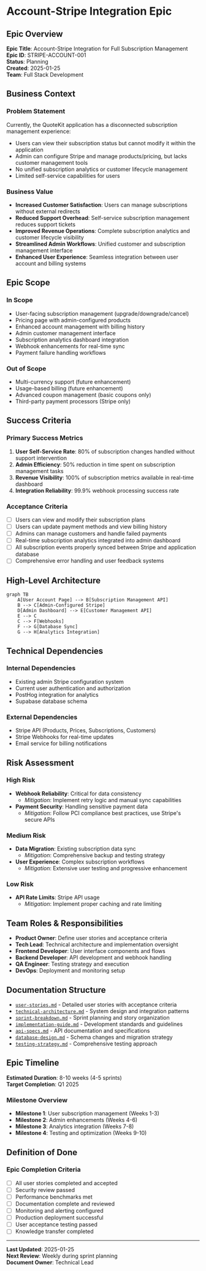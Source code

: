 # Account-Stripe Integration Epic

## Epic Overview

**Epic Title**: Account-Stripe Integration for Full Subscription Management  
**Epic ID**: STRIPE-ACCOUNT-001  
**Status**: Planning  
**Created**: 2025-01-25  
**Team**: Full Stack Development  

## Business Context

### Problem Statement
Currently, the QuoteKit application has a disconnected subscription management experience:
- Users can view their subscription status but cannot modify it within the application
- Admin can configure Stripe and manage products/pricing, but lacks customer management tools
- No unified subscription analytics or customer lifecycle management
- Limited self-service capabilities for users

### Business Value
- **Increased Customer Satisfaction**: Users can manage subscriptions without external redirects
- **Reduced Support Overhead**: Self-service subscription management reduces support tickets
- **Improved Revenue Operations**: Complete subscription analytics and customer lifecycle visibility
- **Streamlined Admin Workflows**: Unified customer and subscription management interface
- **Enhanced User Experience**: Seamless integration between user account and billing systems

## Epic Scope

### In Scope
- User-facing subscription management (upgrade/downgrade/cancel)
- Pricing page with admin-configured products
- Enhanced account management with billing history
- Admin customer management interface
- Subscription analytics dashboard integration
- Webhook enhancements for real-time sync
- Payment failure handling workflows

### Out of Scope
- Multi-currency support (future enhancement)
- Usage-based billing (future enhancement)
- Advanced coupon management (basic coupons only)
- Third-party payment processors (Stripe only)

## Success Criteria

### Primary Success Metrics
1. **User Self-Service Rate**: 80% of subscription changes handled without support intervention
2. **Admin Efficiency**: 50% reduction in time spent on subscription management tasks
3. **Revenue Visibility**: 100% of subscription metrics available in real-time dashboard
4. **Integration Reliability**: 99.9% webhook processing success rate

### Acceptance Criteria
- [ ] Users can view and modify their subscription plans
- [ ] Users can update payment methods and view billing history
- [ ] Admins can manage customers and handle failed payments
- [ ] Real-time subscription analytics integrated into admin dashboard
- [ ] All subscription events properly synced between Stripe and application database
- [ ] Comprehensive error handling and user feedback systems

## High-Level Architecture

```mermaid
graph TB
    A[User Account Page] --> B[Subscription Management API]
    B --> C[Admin-Configured Stripe]
    D[Admin Dashboard] --> E[Customer Management API]
    E --> C
    C --> F[Webhooks]
    F --> G[Database Sync]
    G --> H[Analytics Integration]
```

## Technical Dependencies

### Internal Dependencies
- Existing admin Stripe configuration system
- Current user authentication and authorization
- PostHog integration for analytics
- Supabase database schema

### External Dependencies
- Stripe API (Products, Prices, Subscriptions, Customers)
- Stripe Webhooks for real-time updates
- Email service for billing notifications

## Risk Assessment

### High Risk
- **Webhook Reliability**: Critical for data consistency
  - *Mitigation*: Implement retry logic and manual sync capabilities
- **Payment Security**: Handling sensitive payment data
  - *Mitigation*: Follow PCI compliance best practices, use Stripe's secure APIs

### Medium Risk
- **Data Migration**: Existing subscription data sync
  - *Mitigation*: Comprehensive backup and testing strategy
- **User Experience**: Complex subscription workflows
  - *Mitigation*: Extensive user testing and progressive enhancement

### Low Risk
- **API Rate Limits**: Stripe API usage
  - *Mitigation*: Implement proper caching and rate limiting

## Team Roles & Responsibilities

- **Product Owner**: Define user stories and acceptance criteria
- **Tech Lead**: Technical architecture and implementation oversight
- **Frontend Developer**: User interface components and flows
- **Backend Developer**: API development and webhook handling
- **QA Engineer**: Testing strategy and execution
- **DevOps**: Deployment and monitoring setup

## Documentation Structure

- [`user-stories.md`](./user-stories.md) - Detailed user stories with acceptance criteria
- [`technical-architecture.md`](./technical-architecture.md) - System design and integration patterns
- [`sprint-breakdown.md`](./sprint-breakdown.md) - Sprint planning and story organization
- [`implementation-guide.md`](./implementation-guide.md) - Development standards and guidelines
- [`api-specs.md`](./api-specs.md) - API documentation and specifications
- [`database-design.md`](./database-design.md) - Schema changes and migration strategy
- [`testing-strategy.md`](./testing-strategy.md) - Comprehensive testing approach

## Epic Timeline

**Estimated Duration**: 8-10 weeks (4-5 sprints)  
**Target Completion**: Q1 2025  

### Milestone Overview
- **Milestone 1**: User subscription management (Weeks 1-3)
- **Milestone 2**: Admin enhancements (Weeks 4-6)
- **Milestone 3**: Analytics integration (Weeks 7-8)
- **Milestone 4**: Testing and optimization (Weeks 9-10)

## Definition of Done

### Epic Completion Criteria
- [ ] All user stories completed and accepted
- [ ] Security review passed
- [ ] Performance benchmarks met
- [ ] Documentation complete and reviewed
- [ ] Monitoring and alerting configured
- [ ] Production deployment successful
- [ ] User acceptance testing passed
- [ ] Knowledge transfer completed

---

**Last Updated**: 2025-01-25  
**Next Review**: Weekly during sprint planning  
**Document Owner**: Technical Lead  